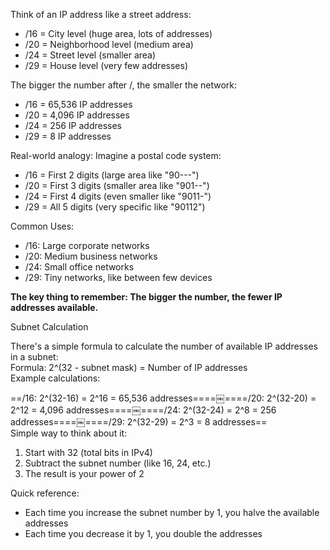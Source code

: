 Think of an IP address like a street address:

- /16 = City level (huge area, lots of addresses)
- /20 = Neighborhood level (medium area)
- /24 = Street level (smaller area)
- /29 = House level (very few addresses)

The bigger the number after /, the smaller the network:

- /16 = 65,536 IP addresses
- /20 = 4,096 IP addresses
- /24 = 256 IP addresses
- /29 = 8 IP addresses

Real-world analogy: Imagine a postal code system:

- /16 = First 2 digits (large area like "90---")
- /20 = First 3 digits (smaller area like "901--")
- /24 = First 4 digits (even smaller like "9011-")
- /29 = All 5 digits (very specific like "90112")

Common Uses:

- /16: Large corporate networks
- /20: Medium business networks
- /24: Small office networks
- /29: Tiny networks, like between few devices

**The key thing to remember: The bigger the number, the fewer IP addresses available.**
 
Subnet Calculation
 
There's a simple formula to calculate the number of available IP addresses in a subnet:  
Formula: 2^(32 - subnet mask) = Number of IP addresses  
Example calculations:
 
==/16: 2^(32-16) = 2^16 = 65,536 addresses====￼====/20: 2^(32-20) = 2^12 = 4,096 addresses====￼====/24: 2^(32-24) = 2^8 = 256 addresses====￼====/29: 2^(32-29) = 2^3 = 8 addresses==  
Simple way to think about it:

1. Start with 32 (total bits in IPv4)
2. Subtract the subnet number (like 16, 24, etc.)
3. The result is your power of 2

Quick reference:

- Each time you increase the subnet number by 1, you halve the available addresses
- Each time you decrease it by 1, you double the addresses